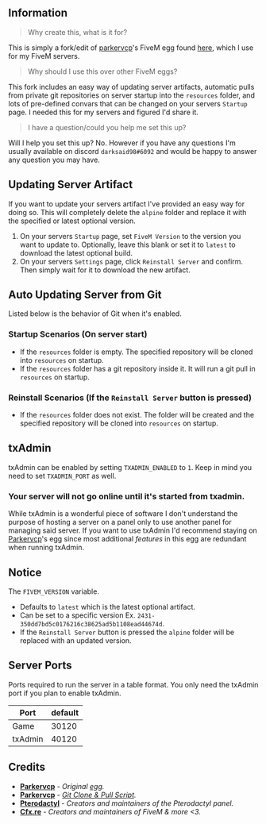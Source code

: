 ## Information

> Why create this, what is it for?

This is simply a fork/edit of [parkervcp](https://github.com/parkervcp)'s FiveM egg found [here](https://github.com/parkervcp/eggs/tree/master/game_eggs/gta/fivem), which I use for my FiveM servers.

> Why should I use this over other FiveM eggs?

This fork includes an easy way of updating server artifacts, automatic pulls from private git repositories on server startup into the `resources` folder, and lots of pre-defined convars that can be changed on your servers `Startup` page. I needed this for my servers and figured I'd share it.

> I have a question/could you help me set this up?

Will I help you set this up? No. However if you have any questions I'm usually available on discord `darksaid98#6092` and would be happy to answer any question you may have.

## Updating Server Artifact

If you want to update your servers artifact I've provided an easy way for doing so. This will completely delete the `alpine` folder and replace it with the specified or latest optional version.

1. On your servers `Startup` page, set `FiveM Version` to the version you want to update to. Optionally, leave this blank or set it to `latest` to download the latest optional build.
2. On your servers `Settings` page, click `Reinstall Server` and confirm. Then simply wait for it to download the new artifact.

## Auto Updating Server from Git

Listed below is the behavior of Git when it's enabled.

### Startup Scenarios (On server start)

* If the `resources` folder is empty. The specified repository will be cloned into `resources` on startup.
* If the `resources` folder has a git repository inside it. It will run a git pull in `resources` on startup.

### Reinstall Scenarios (If the `Reinstall Server` button is pressed)

* If the `resources` folder does not exist. The folder will be created and the specified repository will be cloned into `resources` on startup.

## txAdmin

txAdmin can be enabled by setting `TXADMIN_ENABLED` to `1`. Keep in mind you need to set `TXADMIN_PORT` as well.

### Your server will not go online until it's started from txadmin.

While txAdmin is a wonderful piece of software I don't understand the purpose of hosting a server on a panel only to use another panel for managing said server. If you want to use txAdmin I'd recommend staying on [Parkervcp](https://github.com/parkervcp)'s egg since most additional *features*  in this egg are redundant when running txAdmin.

## Notice

The `FIVEM_VERSION` variable.

* Defaults to `latest` which is the latest optional artifact.
* Can be set to a specific version Ex. `2431-350dd7bd5c0176216c38625ad5b1108ead44674d`.
* If the `Reinstall Server` button is pressed the `alpine` folder will be replaced with an updated version.

## Server Ports

Ports required to run the server in a table format. You only need the txAdmin port if you plan to enable txAdmin.

| Port | default |
| - | - |
| Game | 30120 |
| txAdmin | 40120 |

## Credits

* **[Parkervcp](https://github.com/parkervcp)** - *Original [egg](https://github.com/parkervcp/eggs/tree/master/game_eggs/gta/fivem).*
* **[Parkervcp](https://github.com/parkervcp)** - *[Git Clone & Pull Script](https://github.com/parkervcp/eggs/blob/master/scripts/git_cloner.sh).*
* **[Pterodactyl](https://pterodactyl.io/)** - *Creators and maintainers of the Pterodactyl panel.*
* **[Cfx.re](https://fivem.net/)** - *Creators and maintainers of  FiveM & more <3.*

